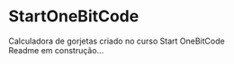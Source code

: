 # StartOneBitCode
Calculadora de gorjetas criado no curso Start OneBitCode <br>
Readme em construção...
